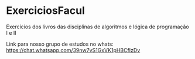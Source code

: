# ExerciciosFacul
Exercícios dos livros das disciplinas de algoritmos e lógica de programação I e II

Link para nosso grupo de estudos no whats: https://chat.whatsapp.com/39nw7vS1GxVK1pHBCfIzDv
